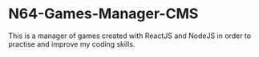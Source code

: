# N64-Games-Manager-CMS
This is a manager of games created with ReactJS and NodeJS in order to practise and improve my coding skills. 
